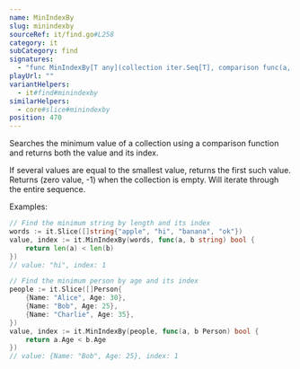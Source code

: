 ```yaml
---
name: MinIndexBy
slug: minindexby
sourceRef: it/find.go#L258
category: it
subCategory: find
signatures:
  - "func MinIndexBy[T any](collection iter.Seq[T], comparison func(a, b T) bool) (T, int)"
playUrl: ""
variantHelpers:
  - it#find#minindexby
similarHelpers:
  - core#slice#minindexby
position: 470
---
```


Searches the minimum value of a collection using a comparison function and returns both the value and its index.

If several values are equal to the smallest value, returns the first such value.
Returns (zero value, -1) when the collection is empty.
Will iterate through the entire sequence.

Examples:

```go
// Find the minimum string by length and its index
words := it.Slice([]string{"apple", "hi", "banana", "ok"})
value, index := it.MinIndexBy(words, func(a, b string) bool {
    return len(a) < len(b)
})
// value: "hi", index: 1

// Find the minimum person by age and its index
people := it.Slice([]Person{
    {Name: "Alice", Age: 30},
    {Name: "Bob", Age: 25},
    {Name: "Charlie", Age: 35},
})
value, index := it.MinIndexBy(people, func(a, b Person) bool {
    return a.Age < b.Age
})
// value: {Name: "Bob", Age: 25}, index: 1
```